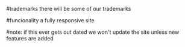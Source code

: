 #trademarks
there will be some of our trademarks

#funcionality
a fully responsive site
 
#note: if this ever gets out dated we won't update the site unless new features are added
